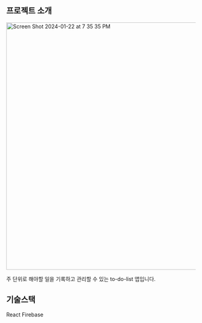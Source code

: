 ## 프로젝트 소개

<img width="659" alt="Screen Shot 2024-01-22 at 7 35 35 PM" src="https://github.com/brownrice0916/to-do-list/assets/154405976/968ecaa2-8e12-4991-8930-91da72b4c082">

주 단위로 해야할 일을 기록하고 관리할 수 있는 to-do-list 앱입니다.

## 기술스택

React
Firebase

